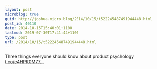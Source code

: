 ```yaml
---
layout: post
microblog: true
guid: http://joshua.micro.blog/2014/10/15/t522245487491944448.html
post_id: 40110
date: 2014-10-15T15:40:01+1100
lastmod: 2019-07-30T17:41:44+1100
type: post
url: /2014/10/15/t522245487491944448.html
---
```

Three things everyone should know about product psychology [t.co/e4HPK0M77...](http://t.co/e4HPK0M77J)
